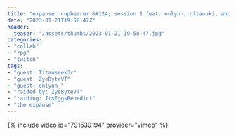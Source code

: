 ```yaml
---
title: "expanse: cupbearer &#124; session 1 feat. enlynn, nftanuki, and zye!"
date: "2023-01-21T19:58:47Z"
header:
  teaser: "/assets/thumbs/2023-01-21-19-58-47.jpg"
categories:
- "collab"
- "rpg"
- "twitch"
tags:
- "guest: Titanseek3r"
- "guest: ZyeByteVT"
- "guest: enlynn_"
- "raided by: ZyeByteVT"
- "raiding: ItsEggsBenedict"
- "the expanse"
---
```

{% include video id="791530194" provider="vimeo" %}

